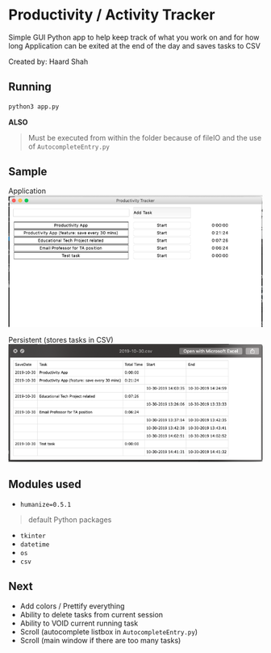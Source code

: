 # Productivity / Activity Tracker

Simple GUI Python app to help keep track of what you work on and for how long
Application can be exited at the end of the day and saves tasks to CSV

Created by: Haard Shah

## Running

```bash
python3 app.py
```

**ALSO**
> Must be executed from within the folder because of fileIO and the use of `AutocompleteEntry.py`

## Sample

Application
![Application](sample.png)

Persistent (stores tasks in CSV)
![csvSample](csvsample.png)

## Modules used
- `humanize=0.5.1`

> default Python packages
- `tkinter`
- `datetime`
- `os`
- `csv`

## Next

- Add colors / Prettify everything
- Ability to delete tasks from current session
- Ability to VOID current running task
- Scroll (autocomplete listbox in `AutocompleteEntry.py`)
- Scroll (main window if there are too many tasks)